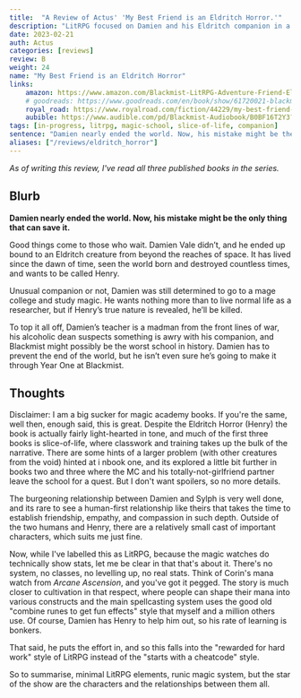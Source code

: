 ```yaml
---
title:  "A Review of Actus' 'My Best Friend is an Eldritch Horror.'"
description: "LitRPG focused on Damien and his Eldritch companion in a magic school setting."
date: 2023-02-21
auth: Actus
categories: [reviews]
review: B
weight: 24
name: "My Best Friend is an Eldritch Horror"
links:
    amazon: https://www.amazon.com/Blackmist-LitRPG-Adventure-Friend-Eldritch-ebook/dp/B0B61L1YS2
    # goodreads: https://www.goodreads.com/en/book/show/61720021-blackmist
    royal_road: https://www.royalroad.com/fiction/44229/my-best-friend-is-an-eldritch-horror
    aubible: https://www.audible.com/pd/Blackmist-Audiobook/B0BF16T2Y3?qid=1682215344
tags: [in-progress, litrpg, magic-school, slice-of-life, companion]
sentence: "Damien nearly ended the world. Now, his mistake might be the only thing that can save it."
aliases: ["/reviews/eldritch_horror"]
---
```


*As of writing this review, I've read all three published books in the series.*

## Blurb

**Damien nearly ended the world. Now, his mistake might be the only thing that can save it.**

Good things come to those who wait. Damien Vale didn’t, and he ended up bound to an Eldritch creature from beyond the reaches of space. It has lived since the dawn of time, seen the world born and destroyed countless times, and wants to be called Henry.

Unusual companion or not, Damien was still determined to go to a mage college and study magic. He wants nothing more than to live normal life as a researcher, but if Henry’s true nature is revealed, he’ll be killed.

To top it all off, Damien’s teacher is a madman from the front lines of war, his alcoholic dean suspects something is awry with his companion, and Blackmist might possibly be the worst school in history. Damien has to prevent the end of the world, but he isn’t even sure he’s going to make it through Year One at Blackmist.

## Thoughts

Disclaimer: I am a big sucker for magic academy books. If you're the same, well then, enough said, this is great. Despite the Eldritch Horror (Henry) the book is actually fairly light-hearted in tone, and much of the first three books is slice-of-life, where classwork and training takes up the bulk of the narrative. There are some hints of a larger problem (with other creatures from the void) hinted at i nbook one, and its explored a little bit further in books two and three where the MC and his totally-not-girlfriend partner leave the school for a quest. But I don't want spoilers, so no more details.

The burgeoning relationship between Damien and Sylph is very well done, and its rare to see a human-first relationship like theirs that takes the time to establish friendship, empathy, and compassion in such depth. Outside of the two humans and Henry, there are a relatively small cast of important characters, which suits me just fine.

Now, while I've labelled this as LitRPG, because the magic watches do technically show stats, let me be clear in that that's about it. There's no system, no classes, no levelling up, no real stats. Think of Corin's mana watch from *Arcane Ascension*, and you've got it pegged. The story is much closer to cultivation in that respect, where people can shape their mana into various constructs and the main spellcasting system uses the good old "combine runes to get fun effects" style that myself and a million others use. Of course, Damien has Henry to help him out, so his rate of learning is bonkers.

That said, he puts the effort in, and so this falls into the "rewarded for hard work" style of LitRPG instead of the "starts with a cheatcode" style.

So to summarise, minimal LitRPG elements, runic magic system, but the star of the show are the characters and the relationships between them all.
